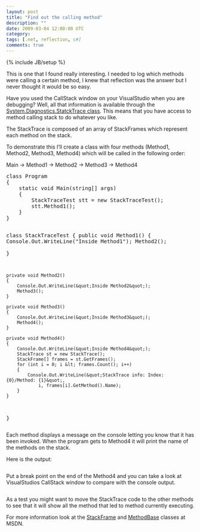 ```yaml
---
layout: post
title: "Find out the calling method"
description: ""
date: 2009-03-04 12:00:00 UTC
category: 
tags: [.net, reflection, c#]
comments: true
---
```

{% include JB/setup %}

<div id="post">
<p>This is one that I found really interesting. I needed to log which methods were calling a certain method, I knew that reflection was the answer but I never thought it would be so easy.</p>
<p>Have you used the CallStack window on your VisualStudio when you are debugging? Well, all that information is available through the <a href="http://msdn.microsoft.com/pt-br/library/system.diagnostics.stacktrace.aspx">System.Diagnostics.StatckTrace class</a>. This means that you have access to method calling stack to do whatever you like.</p>
<p>The StackTrace is composed of an array of StackFrames which represent each method on the stack.</p>
<p>To demonstrate this I&rsquo;ll create a class with four methods (Method1, Method2, Method3, Method4) which will be called in the following order:</p>
<p>Main -&gt; Method1 -&gt; Method2 -&gt; Method3 -&gt; Method4</p>
<pre class="brush: csharp" title="code">
class Program
{
    static void Main(string[] args)
    {
        StackTraceTest stt = new StackTraceTest();
        stt.Method1();
    }
}

class StackTraceTest
{
    public void Method1()
    {
        Console.Out.WriteLine(&quot;Inside Method1&quot;);
        Method2();    
    }

    private void Method2()
    {
        Console.Out.WriteLine(&quot;Inside Method2&quot;);
        Method3();
    }

    private void Method3()
    {
        Console.Out.WriteLine(&quot;Inside Method3&quot;);
        Method4();
    }

    private void Method4()
    {
        Console.Out.WriteLine(&quot;Inside Method4&quot;);
        StackTrace st = new StackTrace();
        StackFrame[] frames = st.GetFrames();
        for (int i = 0; i &lt; frames.Count(); i++)
        {
            Console.Out.WriteLine(&quot;StackTrace info: Index: {0}/Method: {1}&quot;, 
                i, frames[i].GetMethod().Name);
        }
    }
}
</pre>
<p>Each method displays a message on the console letting you know that it has been invoked. When the program gets to Method4 it will print the name of the methods on the stack.</p>
<p>Here is the output:</p>
<p><img src="http://www.gbogea.com/upload/StackTraceOutput.jpg" alt="" /></p>
<p>Put a break point on the end of the Method4 and you can take a look at VisualStudios CallStack window to compare with the console output.</p>
<p><img src="http://www.gbogea.com/upload/CallStack.jpg" alt="" /></p>
<p>As a test you might want to move the StackTrace code to the other methods to see that it will show all the method that led to method currently executing.</p>
<p>For more information look at the <a href="http://msdn.microsoft.com/pt-br/library/system.diagnostics.stackframe.aspx">StackFrame</a> and <a href="http://msdn.microsoft.com/pt-br/library/system.reflection.methodbase.aspx">MethodBase</a> classes at <span class="caps">MSDN</span>.</p>
</div>